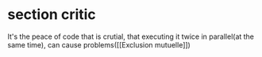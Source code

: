 # section critic

It's the peace of code that is crutial, that executing it twice in parallel(at the same time), can cause problems([[Exclusion mutuelle]])

